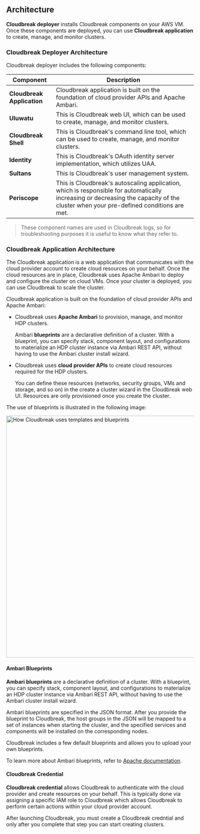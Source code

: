 ## Architecture  

**Cloudbreak deployer** installs Cloudbreak components on your AWS VM. Once these components are deployed, you can use **Cloudbreak application** to create, manage, and monitor clusters. 

### Cloudbreak Deployer Architecture

Cloudbreak deployer includes the following components:

| Component | Description |
|---|---|
| **Cloudbreak Application** | Cloudbreak application is built on the foundation of cloud provider APIs and Apache Ambari. | 
| **Uluwatu** | This is Cloudbreak web UI, which can be used to create, manage, and monitor clusters. |
| **Cloudbreak Shell** | This is Cloudbreak's command line tool, which can be used to create, manage, and monitor clusters. | 
| **Identity** | This is Cloudbreak's OAuth identity server implementation, which utilizes UAA. |
| **Sultans** | This is Cloudbreak's user management system. | 
| **Periscope** | This is Cloudbreak's autoscaling application, which is responsible for automatically increasing or decreasing the capacity of the cluster when your pre-defined conditions are met. |

> These component names are used in Cloudbreak logs, so for troubleshooting purposes it is useful to know what they refer to.
 

### Cloudbreak Application Architecture 

The Cloudbreak application is a web application that communicates with the cloud provider account to create cloud resources on your behalf. Once the cloud resources are in place, Cloudbreak uses Apache Ambari to deploy and configure the cluster on cloud VMs. Once your cluster is deployed, you can use Cloudbreak to scale the cluster.

Cloudbreak application is built on the foundation of cloud provider APIs and Apache Ambari:

* Cloudbreak uses **Apache Ambari** to provision, manage, and monitor HDP clusters. 

    Ambari **blueprints** are a declarative definition of a cluster. With a blueprint, you can specify stack, component layout, and configurations to materialize an HDP cluster instance via Ambari REST API, without having to use the Ambari cluster install wizard. 
    
* Cloudbreak uses **cloud provider APIs** to create cloud resources required for the HDP clusters. 

    You can define these resources (networks, security groups, VMs and storage, and so on) in the create a cluster wizard in the Cloudbreak web UI. Resources are only provisioned once you create the cluster.  
    
The use of blueprints is illustrated in the following image:

<a href="../images/templates-and-blueprints2.png" target="_blank" title="click to enlarge"><img src="../images/templates-and-blueprints2.png" width="650" title="How Cloudbreak uses templates and blueprints"></a> 


#### Ambari Blueprints

**Ambari blueprints** are a declarative definition of a cluster. With a blueprint, you can specify stack, component layout, and configurations to materialize an HDP cluster instance via Ambari REST API, without having to use the Ambari cluster install wizard. 

Ambari blueprints are specified in the JSON format. After you provide the blueprint to Cloudbreak, the host groups in the JSON will be mapped to a set of instances when starting the cluster, and the specified services and components will be installed on the corresponding nodes.

Cloudbreak includes a few default blueprints and allows you to upload your own blueprints.

To learn more about Ambari blueprints, refer to [Apache documentation](https://cwiki.apache.org/confluence/display/AMBARI/Blueprints).


#### Cloudbreak Credential

**Cloudbreak credential** allows Cloudbreak to authenticate with the cloud provider and create resources on your behalf. This is typically done via assigning a specific IAM role to Cloudbreak which allows Cloudbreak to perform certain actions within your cloud provider account.

After launching Cloudbreak, you must create a Cloudbreak credntial and only after you complete that step you can start creating clusters.

